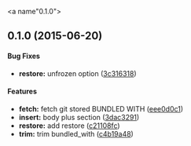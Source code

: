 <a name"0.1.0"></a>
## 0.1.0 (2015-06-20)


#### Bug Fixes

* **restore:** unfrozen option ([3c316318](https://github.com/packsaddle/ruby-restore_bundled_with/commit/3c316318))


#### Features

* **fetch:** fetch git stored BUNDLED WITH ([eee0d0c1](https://github.com/packsaddle/ruby-restore_bundled_with/commit/eee0d0c1))
* **insert:** body plus section ([3dac3291](https://github.com/packsaddle/ruby-restore_bundled_with/commit/3dac3291))
* **restore:** add restore ([c21108fc](https://github.com/packsaddle/ruby-restore_bundled_with/commit/c21108fc))
* **trim:** trim bundled_with ([c4b19a48](https://github.com/packsaddle/ruby-restore_bundled_with/commit/c4b19a48))

